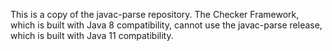 This is a copy of the javac-parse repository.
The Checker Framework, which is built with Java 8 compatibility,
cannot use the javac-parse release, which is built with Java 11 compatibility.
